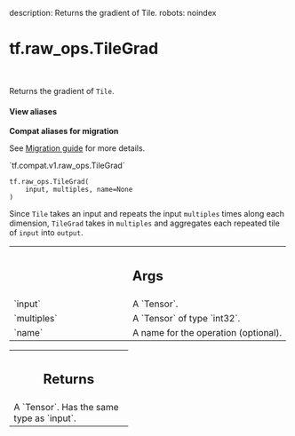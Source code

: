 description: Returns the gradient of Tile.
robots: noindex

# tf.raw_ops.TileGrad

<!-- Insert buttons and diff -->

<table class="tfo-notebook-buttons tfo-api nocontent" align="left">

</table>



Returns the gradient of `Tile`.


<section class="expandable">
  <h4 class="showalways">View aliases</h4>
  <p>
<b>Compat aliases for migration</b>
<p>See
<a href="https://www.tensorflow.org/guide/migrate">Migration guide</a> for
more details.</p>
<p>`tf.compat.v1.raw_ops.TileGrad`</p>
</p>
</section>

<pre class="devsite-click-to-copy prettyprint lang-py tfo-signature-link">
<code>tf.raw_ops.TileGrad(
    input, multiples, name=None
)
</code></pre>



<!-- Placeholder for "Used in" -->

Since `Tile` takes an input and repeats the input `multiples` times
along each dimension, `TileGrad` takes in `multiples` and aggregates
each repeated tile of `input` into `output`.

<!-- Tabular view -->
 <table class="responsive fixed orange">
<colgroup><col width="214px"><col></colgroup>
<tr><th colspan="2"><h2 class="add-link">Args</h2></th></tr>

<tr>
<td>
`input`<a id="input"></a>
</td>
<td>
A `Tensor`.
</td>
</tr><tr>
<td>
`multiples`<a id="multiples"></a>
</td>
<td>
A `Tensor` of type `int32`.
</td>
</tr><tr>
<td>
`name`<a id="name"></a>
</td>
<td>
A name for the operation (optional).
</td>
</tr>
</table>



<!-- Tabular view -->
 <table class="responsive fixed orange">
<colgroup><col width="214px"><col></colgroup>
<tr><th colspan="2"><h2 class="add-link">Returns</h2></th></tr>
<tr class="alt">
<td colspan="2">
A `Tensor`. Has the same type as `input`.
</td>
</tr>

</table>

